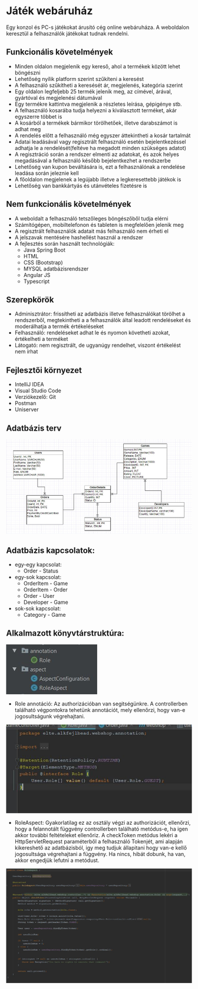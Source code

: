 # Játék webáruház

Egy konzol és PC-s játékokat árusító cég online webáruháza. A weboldalon keresztül a felhasználók játékokat tudnak rendelni. 

## Funkcionális követelmények
- Minden oldalon megjelenik egy kereső, ahol a termékek között lehet böngészni
- Lehetőség nyílik platform szerint szűkíteni a keresést
- A felhasználó szűkítheti a keresését ár, megjelenés, kategória szerint
- Egy oldalon legfeljebb 25 termék jelenik meg, az címével, árával, gyártóval és megjelenési dátumával
- Egy termékre kattintva megjelenik a részletes leírása, gépigénye stb.
- A felhasználó kosarába tudja helyezni a kiválasztott terméket, akár egyszerre többet is
- A kosárból a termékek bármikor törölhetőek, illetve darabszámot is adhat meg
- A rendelés előtt a felhasználó még egyszer áttekintheti a kosár tartalmát
- Adatai leadásával vagy regisztrált felhasználó esetén bejelentkezéssel adhatja le a rendelését(feltéve ha megadott minden szükséges adatot)
- A regisztráció során a rendszer elmenti az adatokat, és azok helyes megadásával a felhasználó később bejelentkezhet a rendszerbe
- Lehetőség van kupon beváltására is, ezt a felhasználónak a rendelése leadása során jeleznie kell
- A főoldalon megjelenek a legújabb illetve a legkeresettebb játékok is
- Lehetőség van bankkártyás és utánvételes fizetésre is

## Nem funkcionális követelmények
- A weboldalt a felhasználó tetszőleges böngészőből tudja elérni
- Számítógépen, mobiltelefonon és tableten is megfelelően jelenik meg
- A regisztrált felhasználók adatait más felhasználó nem érheti el
- A jelszavak mentésére hashellést használ a rendszer
- A fejlesztés során használt technológiák:
	- Java Spring Boot
	- HTML
	- CSS (Bootstrap)
	- MYSQL adatbázisrendszer
	- Angular JS
	- Typescript
	
## Szerepkörök
- Adminisztrátor: frissítheti az adatbázis illetve felhasználókat törölhet a rendszerből, megtekintheti a a felhasználók által leadott rendeléseket és moderálhatja a termék értékeléseket
- Felhasználó: rendeléseket adhat le és nyomon követheti azokat, értékelheti a terméket
- Látogató: nem regisztrált, de ugyanúgy rendelhet, viszont értékelést nem írhat

## Fejlesztői környezet
- IntelliJ IDEA
- Visual Studio Code
- Verziókezelő: Git
- Postman
- Uniserver

## Adatbázis terv

![Database](docs/pictures/dbuml.jpg)

## Adatbázis kapcsolatok:
- egy-egy kapcsolat:
	- Order - Status
- egy-sok kapcsolat:
	- OrderItem - Game
	- OrderItem - Order
	- Order - User 
	- Developer - Game
- sok-sok kapcsolat:
	- Category - Game 
	
## Alkalmazott könyvtárstruktúra:

![Annotation](docs/pictures/annotation.jpg)

- Role annotáció:
	Az authorizációban van segitségünkre. A controllerben található végpontokra tehetünk annotációt,
	mely ellenőrzi, hogy van-e jogosultságunk végrehajtani.
	
![Role](docs/pictures/role.jpg)

- RoleAspect:
	Gyakorlatilag ez az osztály végzi az authorizációt, ellenőrzi, hogy a felannotált függvény controllerben található metódus-e,
	ha igen akkor további feltételeket ellenőriz. A checkToken metódus lekéri a HttpServletRequest paraméterből a felhasználó 
	Tokenjét, ami alapján kikereshető az adatbázisból, igy meg tudjuk állapitani hogy van-e kellő jogosultsága végrehajtani a függvény.
	Ha nincs, hibát dobunk, ha van, akkor engedjük lefutni a metódust.

![RoleAspect](docs/pictures/roleaspect.jpg)	

